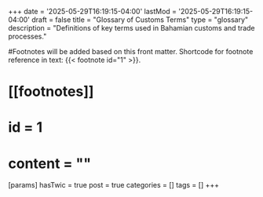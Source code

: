 +++
date = '2025-05-29T16:19:15-04:00'
lastMod = '2025-05-29T16:19:15-04:00'
draft = false
title = "Glossary of Customs Terms"
type = "glossary"
description = "Definitions of key terms used in Bahamian customs and trade processes."



#Footnotes will be added based on this front matter. Shortcode for footnote reference in text: {{< footnote id="1" >}}.

# [[footnotes]]
#   id = 1
#   content = ""

[params]
  hasTwic = true
  post = true
  categories = []
  tags = []
+++